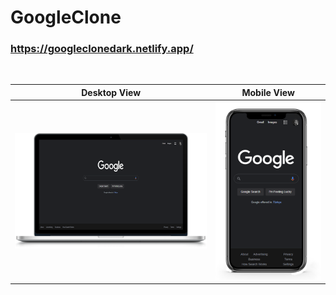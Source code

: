 # GoogleClone

### **https://googleclonedark.netlify.app/**

<br>

|           Desktop View            |           Mobile View            |
| :-------------------------------: | :------------------------------: |
| ![image](./GoogleDesktopView.png) | ![image](./GoogleMobileView.png) |
